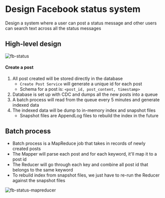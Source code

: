 # Design Facebook status system

Design a system where a user can post a status message and other users can search text across all the status messages

## High-level design

![fb-status](https://user-images.githubusercontent.com/7844980/147387254-d8aa82fb-fd00-4ad1-8ba9-785931560858.png)

#### Create a post
1. All post created will be stored directly in the database
    * `Create Post Service` will generate a unique id for each post
    * Schema for a post is: `<post_id, post_content, timestamp>`
2. Database is set up with CDC and dumps all the new posts into a queue
3. A batch process will read from the queue every 5 minutes and generate indexed data
4. The indexed data will be dump to in-memory index and snapshot files
    * Snapshot files are AppendLog files to rebuild the index in the future

## Batch process
* Batch process is a MapReduce job that takes in records of newly created posts
* The Mapper will parse each post and for each keyword, it'll map it to a post id
* The Reducer will go through each key and combine all post id that belongs to the same keyword
* To rebuild index from snapshot files, we just have to re-run the Reducer against the snapshot files

![fb-status-mapreducer](https://user-images.githubusercontent.com/7844980/147387975-7b4113c9-c552-4762-b234-2d165345600d.png)
